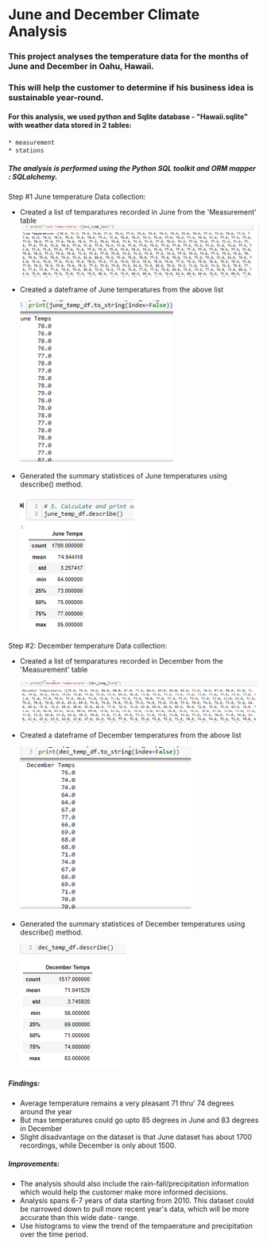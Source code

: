 # June and December Climate Analysis

### This project analyses the temperature data for the months of June and December in Oahu, Hawaii.
### This will help the customer to determine if his business idea is sustainable year-round.

#### For this analysis, we used python and Sqlite database - "Hawaii.sqlite" with weather data stored in 2 tables:
    * measurement
    * stations
    
##### The analysis is performed using the Python SQL toolkit and ORM mapper : SQLalchemy.

 Step #1 June temperature Data collection:
            
   * Created a list of temparatures recorded in June from the 'Measurement' table
      ![June Temp List]( https://github.com/JoRanjit/surfs_up/blob/main/images/June_temp_list.PNG)
        
   * Created a dateframe of June temperatures from the above list
   
      ![June Temp DataFrame]( https://github.com/JoRanjit/surfs_up/blob/main/images/June_temp_dataframe.PNG )
        
   * Generated the summary statistices of June temperatures using describe() method.
   
      ![June temp statistics]( https://github.com/JoRanjit/surfs_up/blob/main/images/June_temp_summary_stats.PNG) 
        
 Step #2: December temperature Data collection:        
    
   * Created a list of temparatures recorded in December from the 'Measurement' table

       ![December Temp List]( https://github.com/JoRanjit/surfs_up/blob/main/images/Dec_temp_list.PNG)
        
   * Created a dateframe of December temperatures from the above list
   
        ![December Temp DataFrame]( https://github.com/JoRanjit/surfs_up/blob/main/images/December_temp_dataframe.PNG)
        
   * Generated the summary statistices of December temperatures using describe() method.
   
       ![December temp statistics]( https://github.com/JoRanjit/surfs_up/blob/main/images/Dec_temp_summary_stats.PNG)
        
##### Findings:   
    
   *  Average temperature remains a very pleasant 71 thru' 74 degrees around the year
   *  But max temperatures could go upto 85 degrees in June and 83 degrees in December
   *  Slight disadvantage on the dataset is that June dataset has about 1700 recordings, while December is only about 1500.
    
##### Improvements:  
    
   *  The analysis should also include the rain-fall/precipitation information which would help the customer make more informed decisions.
   *  Analysis spans 6-7 years of data starting from 2010. This dataset could be narrowed down to pull more recent year's data,
      which will be more accurate than this wide date- range.
   *  Use histograms to view the trend of the tempaerature and precipitation over the time period. 

